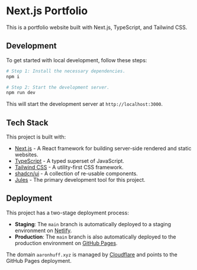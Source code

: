 # Next.js Portfolio

This is a portfolio website built with Next.js, TypeScript, and Tailwind CSS.

## Development

To get started with local development, follow these steps:

```sh
# Step 1: Install the necessary dependencies.
npm i

# Step 2: Start the development server.
npm run dev
```

This will start the development server at `http://localhost:3000`.

## Tech Stack

This project is built with:

- [Next.js](https://nextjs.org/) - A React framework for building server-side rendered and static websites.
- [TypeScript](https://www.typescriptlang.org/) - A typed superset of JavaScript.
- [Tailwind CSS](https://tailwindcss.com/) - A utility-first CSS framework.
- [shadcn/ui](https://ui.shadcn.com/) - A collection of re-usable components.
- [Jules](https://jules.ai/) - The primary development tool for this project.

## Deployment

This project has a two-stage deployment process:

- **Staging**: The `main` branch is automatically deployed to a staging environment on [Netlify](https://www.netlify.com/).
- **Production**: The `main` branch is also automatically deployed to the production environment on [GitHub Pages](https://pages.github.com/).

The domain `aaronhuff.xyz` is managed by [Cloudflare](https://www.cloudflare.com/) and points to the GitHub Pages deployment.
